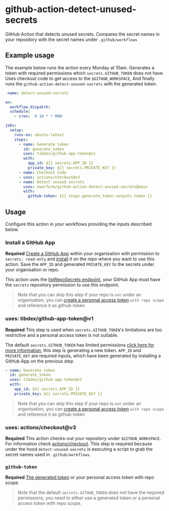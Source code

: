 # github-action-detect-unused-secrets

GitHub Action that detects unused secrets.
Compares the secret names in your repository with the secret names under `.github/workflows`

## Example usage

The example below runs the action every Monday at 10am.
Generates a token with required permissions which `secrets.GITHUB_TOKEN` does not have.
Uses checkout code to get access to the `$GITHUB_WORKSPACE`,
And finally runs the `github-action-detect-unused-secrets` with the generated token.

```yml
 name: detect-unused-secrets

on:
  workflow_dispatch:
  schedule:
    - cron: '0 10 * * MON'

jobs:
  setup:
    runs-on: ubuntu-latest
    steps:
      - name: Generate token
        id: generate_token
        uses: tibdex/github-app-token@v1
        with:
          app_id: ${{ secrets.APP_ID }}
          private_key: ${{ secrets.PRIVATE_KEY }}
      - name: Checkout Code
      - uses: actions/checkout@v3
      - name: Detect unused secrets
        uses: nearform/github-action-detect-unused-secrets@main
        with:
          github-token: ${{ steps.generate_token.outputs.token }}

```

## Usage

Configure this action in your workflows providing the inputs described below.

### Install a GitHub App

**Required** [Create a GitHub App](https://docs.github.com/en/developers/apps/building-github-apps/creating-a-github-app) within your organisation with permission to `secrets: read-only` and [install](https://docs.github.com/en/developers/apps/managing-github-apps/installing-github-apps#installing-your-private-github-app-on-your-repository) it on the repo where you want to use this action. Save the `APP_ID` and generated `PRIVATE_KEY` to the secrets under your organisation or repo.

This action uses the [listRepoSecrets endpoint](https://docs.github.com/en/rest/reference/actions#list-repository-secrets), your GitHub App must have the `secrets` repository permission to use this endpoint.

> Note that you can skip this step if your repo is `not` under an organisation, you can [create a personal access token](https://docs.github.com/en/authentication/keeping-your-account-and-data-secure/creating-a-personal-access-token) `with repo scope` and reference it as github-token

### uses: tibdex/github-app-token@v1

**Required**
This step is used when `secrets.GITHUB_TOKEN`'s limitations are too restrictive and a personal access token is not suitable.

The default `secrets.GITHUB_TOKEN` has limited permissions [click here for more information](https://docs.github.com/en/actions/security-guides/automatic-token-authentication#permissions-for-the-github_token), this step is generating a new token. `APP_ID` and `PRIVATE_KEY` are required inputs, which have been generated by installing a GitHub App on the previous step

```yml
- name: Generate token
  id: generate_token
  uses: tibdex/github-app-token@v1
  with:
    app_id: ${{ secrets.APP_ID }}
    private_key: ${{ secrets.PRIVATE_KEY }}
```

> Note that you can skip this step if your repo is `not` under an organisation, you can [create a personal access token](https://docs.github.com/en/authentication/keeping-your-account-and-data-secure/creating-a-personal-access-token) `with repo scope` and reference it as github-token

### uses: actions/checkout@v3

**Required** This action checks-out your repository under `$GITHUB_WORKSPACE`. For information check [actions/checkout](https://github.com/actions/checkout). This step is required because under the hood `detect-unused-secrets` is executing a script to grab the secret names used in `.github/workflows`.

### `github-token`

**Required** [The generated token](#uses-tibdexgithub-app-tokenv1) or your personal access token with repo scope.

> Note that the default `secrets.GITHUB_TOKEN` does not have the required permissions, you need to either use a generated token or a personal access token with repo scope.

